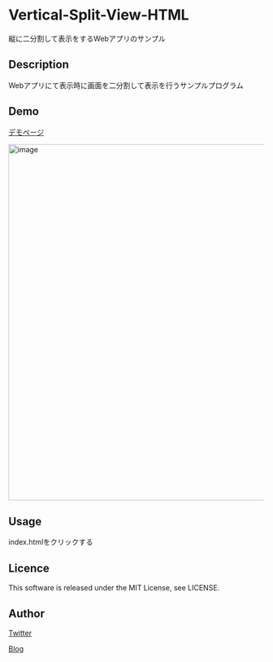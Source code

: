 Vertical-Split-View-HTML
====
縦に二分割して表示をするWebアプリのサンプル

## Description
Webアプリにて表示時に画面を二分割して表示を行うサンプルプログラム

## Demo
[デモページ](http://htmlpreview.github.io/?https://github.com/Momijinn/Vertical-Split-View-HTML/blob/master/html/index.html)

<img width="700" alt="image" src="https://user-images.githubusercontent.com/13119897/41476604-081373aa-70fd-11e8-8375-017d138535fc.PNG">

## Usage
index.htmlをクリックする

## Licence
This software is released under the MIT License, see LICENSE.

## Author
[Twitter](https://twitter.com/momijinn_aka)

[Blog](http://www.autumn-color.com/)